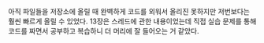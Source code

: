 아직 파일들을 저장소에 올릴 때 완벽하게 코드를 외워서 올리진 못하지만 저번보다는 훨씬 빠르게 올릴 수 있었다. 13장은 스레드에 관한 내용이었는데 직접 실습 문제를 통해 코드를 짜면서 공부하고 복습하니 더 머리에 잘 들어오는 거 같았다.
